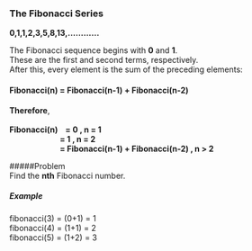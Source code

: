 ### The Fibonacci Series  
<b>0,1,1,2,3,5,8,13,............  </b>
  
The Fibonacci sequence begins with <b>0</b> and <b>1</b>.  
These are the first and second terms, respectively.  
After this, every element is the sum of the preceding elements:

#### Fibonacci(n) = Fibonacci(n-1) + Fibonacci(n-2) 


<b>Therefore</b>,  
<b>  
Fibonacci(n)&nbsp;&nbsp;&nbsp;&nbsp;= 0 , n = 1  
&nbsp;&nbsp;&nbsp;&nbsp;&nbsp;&nbsp;
&nbsp;&nbsp;&nbsp;&nbsp;&nbsp;&nbsp;
&nbsp;&nbsp;&nbsp;&nbsp;&nbsp;&nbsp;
&nbsp;&nbsp;&nbsp;&nbsp;&nbsp;&nbsp;= 1 , n = 2  
&nbsp;&nbsp;&nbsp;&nbsp;&nbsp;&nbsp;
&nbsp;&nbsp;&nbsp;&nbsp;&nbsp;&nbsp;
&nbsp;&nbsp;&nbsp;&nbsp;&nbsp;&nbsp;
&nbsp;&nbsp;&nbsp;&nbsp;&nbsp;&nbsp;= Fibonacci(n-1) + Fibonacci(n-2)  , n > 2
</b>

#####Problem  
Find the <b>nth</b> Fibonacci number.

##### Example  
fibonacci(3) = (0+1) = 1  
fibonacci(4) = (1+1) = 2  
fibonacci(5) = (1+2) = 3 